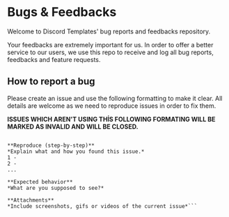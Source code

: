 # Bugs & Feedbacks

Welcome to Discord Templates' bug reports and feedbacks repository.

Your feedbacks are extremely important for us. In order to offer a better service to our users, we use this repo to receive and log all bug reports, feedbacks and feature requests.

## How to report a bug
Please create an issue and use the following formatting to make it clear. All details are welcome as we need to reproduce issues in order to fix them.

**__ISSUES WHICH AREN'T USING THİS FOLLOWING FORMATING WILL BE MARKED AS INVALID AND WILL BE CLOSED.__**

```**Short description of the bug:**

**Reproduce (step-by-step)**
*Explain what and how you found this issue.*
1 - 
2 - 
...

**Expected behavior**
*What are you supposed to see?*

**Attachments**
*Include screenshots, gifs or videos of the current issue*```
